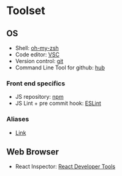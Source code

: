 # Toolset

## OS

- Shell: [oh-my-zsh](http://ohmyz.sh/)
- Code editor: [VSC](https://github.com/felipecaiado/dotfiles/blob/master/VSC.md)
- Version control: [git](https://git-scm.com/)
- Command Line Tool for github: [hub](https://github.com/github/hub#readme)

### Front end specifics
- JS repository: [npm](https://www.npmjs.com/)
- JS Lint + pre commit hook: [ESLint](https://github.com/felipecaiado/dotfiles/blob/master/ESLint.md)

### Aliases
- [Link](https://github.com/felipecaiado/dotfiles/blob/master/aliases)


## Web Browser
- React Inspector: [React Developer Tools](https://chrome.google.com/webstore/detail/react-developer-tools/fmkadmapgofadopljbjfkapdkoienihi/related?hl=en)
